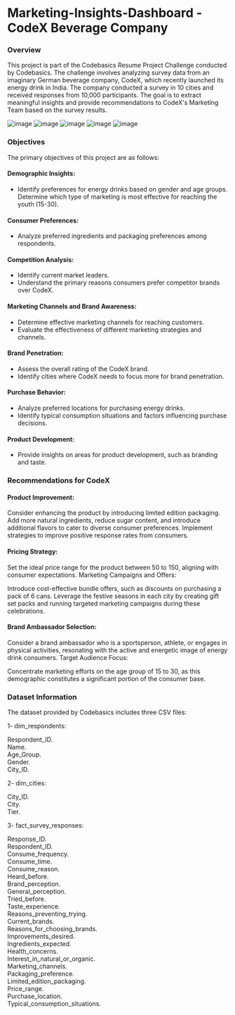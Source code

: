 # Marketing-Insights-Dashboard - CodeX Beverage Company
### Overview
This project is part of the Codebasics Resume Project Challenge conducted by Codebasics. The challenge involves analyzing survey data from an imaginary German beverage company, CodeX, which recently launched its energy drink in India. The company conducted a survey in 10 cities and received responses from 10,000 participants. The goal is to extract meaningful insights and provide recommendations to CodeX's Marketing Team based on the survey results.

![image](https://github.com/ImaneMdn/Marketing-Insights-Dashboard/assets/115882702/80e2ec4e-4802-4d08-a21d-65c6ad3d8e16)
![image](https://github.com/ImaneMdn/Marketing-Insights-Dashboard/assets/115882702/03462a54-4bb1-483d-ae08-86c063dd56e6)
![image](https://github.com/ImaneMdn/Marketing-Insights-Dashboard/assets/115882702/095d3672-e37f-46ad-8ae0-c6ddc29c7ba5)
![image](https://github.com/ImaneMdn/Marketing-Insights-Dashboard/assets/115882702/f60fc136-2062-4454-9d38-7b4a1fc4edb3)
![image](https://github.com/ImaneMdn/Marketing-Insights-Dashboard/assets/115882702/e8f2c5ac-a0b1-42e8-94ab-996ac277075a)


### Objectives
The primary objectives of this project are as follows:

#### Demographic Insights:

- Identify preferences for energy drinks based on gender and age groups.
Determine which type of marketing is most effective for reaching the youth (15-30).

#### Consumer Preferences:

- Analyze preferred ingredients and packaging preferences among respondents.

#### Competition Analysis:

- Identify current market leaders.
- Understand the primary reasons consumers prefer competitor brands over CodeX.
  
#### Marketing Channels and Brand Awareness:

- Determine effective marketing channels for reaching customers.
- Evaluate the effectiveness of different marketing strategies and channels.
  
#### Brand Penetration:

- Assess the overall rating of the CodeX brand.
- Identify cities where CodeX needs to focus more for brand penetration.

#### Purchase Behavior:

- Analyze preferred locations for purchasing energy drinks.
- Identify typical consumption situations and factors influencing purchase decisions.
  
#### Product Development:

- Provide insights on areas for product development, such as branding and taste.

### Recommendations for CodeX

#### Product Improvement:

Consider enhancing the product by introducing limited edition packaging.
Add more natural ingredients, reduce sugar content, and introduce additional flavors to cater to diverse consumer preferences.
Implement strategies to improve positive response rates from consumers.

#### Pricing Strategy:

Set the ideal price range for the product between 50 to 150, aligning with consumer expectations.
Marketing Campaigns and Offers:

Introduce cost-effective bundle offers, such as discounts on purchasing a pack of 6 cans.
Leverage the festive seasons in each city by creating gift set packs and running targeted marketing campaigns during these celebrations.

#### Brand Ambassador Selection:

Consider a brand ambassador who is a sportsperson, athlete, or engages in physical activities, resonating with the active and energetic image of energy drink consumers.
Target Audience Focus:

Concentrate marketing efforts on the age group of 15 to 30, as this demographic constitutes a significant portion of the consumer base.
  
### Dataset Information
The dataset provided by Codebasics includes three CSV files:

1- dim_respondents:

Respondent_ID.  
Name.  
Age_Group.  
Gender.  
City_ID.  

2- dim_cities:

City_ID.  
City.  
Tier.  

3- fact_survey_responses:

Response_ID.  
Respondent_ID.  
Consume_frequency.  
Consume_time.  
Consume_reason.  
Heard_before.  
Brand_perception.  
General_perception.  
Tried_before.  
Taste_experience.  
Reasons_preventing_trying.  
Current_brands.  
Reasons_for_choosing_brands.  
Improvements_desired.  
Ingredients_expected.  
Health_concerns.  
Interest_in_natural_or_organic.  
Marketing_channels.  
Packaging_preference.  
Limited_edition_packaging.  
Price_range.  
Purchase_location.  
Typical_consumption_situations.  
